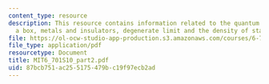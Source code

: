 ```yaml
---
content_type: resource
description: This resource contains information related to the quantum particle in
  a box, metals and insulators, degenerate limit and the density of states.
file: https://ol-ocw-studio-app-production.s3.amazonaws.com/courses/6-701-introduction-to-nanoelectronics-spring-2010/87bcb751ac255175479bc19f97ecb2ad_MIT6_701S10_part2.pdf
file_type: application/pdf
resourcetype: Document
title: MIT6_701S10_part2.pdf
uid: 87bcb751-ac25-5175-479b-c19f97ecb2ad
---
```

